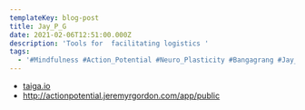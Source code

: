```yaml
---
templateKey: blog-post
title: Jay_P_G
date: 2021-02-06T12:51:00.000Z
description: 'Tools for  facilitating logistics '
tags:
  - '#Mindfulness #Action_Potential #Neuro_Plasticity #Bangagrang #Jay_PG'
---
```

* [taiga.io](taiga.io)
* <http://actionpotential.jeremyrgordon.com/app/public>
